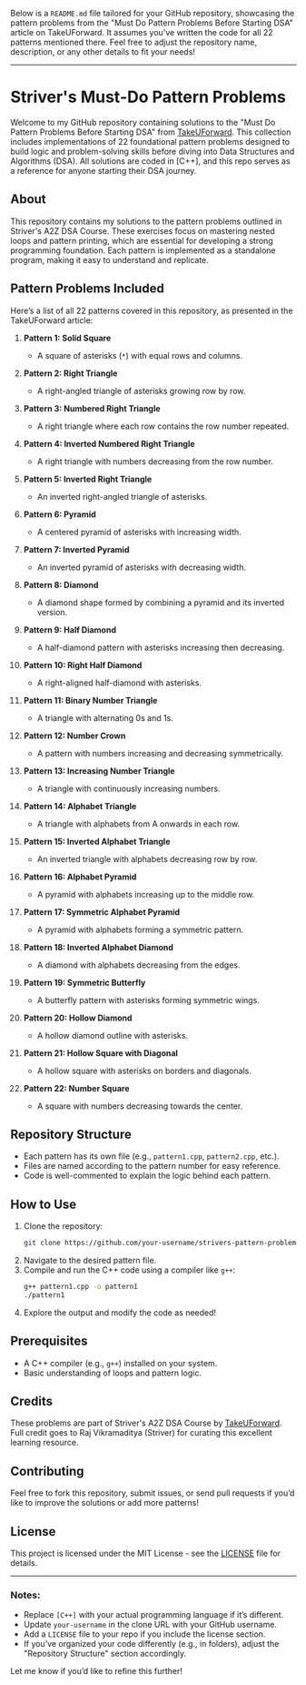 Below is a `README.md` file tailored for your GitHub repository, showcasing the pattern problems from the "Must Do Pattern Problems Before Starting DSA" article on TakeUForward. It assumes you've written the code for all 22 patterns mentioned there. Feel free to adjust the repository name, description, or any other details to fit your needs!

---

# Striver's Must-Do Pattern Problems

Welcome to my GitHub repository containing solutions to the "Must Do Pattern Problems Before Starting DSA" from [TakeUForward](https://takeuforward.org/strivers-a2z-dsa-course/must-do-pattern-problems-before-starting-dsa/). This collection includes implementations of 22 foundational pattern problems designed to build logic and problem-solving skills before diving into Data Structures and Algorithms (DSA). All solutions are coded in [C++], and this repo serves as a reference for anyone starting their DSA journey.

## About

This repository contains my solutions to the pattern problems outlined in Striver's A2Z DSA Course. These exercises focus on mastering nested loops and pattern printing, which are essential for developing a strong programming foundation. Each pattern is implemented as a standalone program, making it easy to understand and replicate.

## Pattern Problems Included

Here’s a list of all 22 patterns covered in this repository, as presented in the TakeUForward article:

1. **Pattern 1: Solid Square**  
   - A square of asterisks (`*`) with equal rows and columns.

2. **Pattern 2: Right Triangle**  
   - A right-angled triangle of asterisks growing row by row.

3. **Pattern 3: Numbered Right Triangle**  
   - A right triangle where each row contains the row number repeated.

4. **Pattern 4: Inverted Numbered Right Triangle**  
   - A right triangle with numbers decreasing from the row number.

5. **Pattern 5: Inverted Right Triangle**  
   - An inverted right-angled triangle of asterisks.

6. **Pattern 6: Pyramid**  
   - A centered pyramid of asterisks with increasing width.

7. **Pattern 7: Inverted Pyramid**  
   - An inverted pyramid of asterisks with decreasing width.

8. **Pattern 8: Diamond**  
   - A diamond shape formed by combining a pyramid and its inverted version.

9. **Pattern 9: Half Diamond**  
   - A half-diamond pattern with asterisks increasing then decreasing.

10. **Pattern 10: Right Half Diamond**  
    - A right-aligned half-diamond with asterisks.

11. **Pattern 11: Binary Number Triangle**  
    - A triangle with alternating 0s and 1s.

12. **Pattern 12: Number Crown**  
    - A pattern with numbers increasing and decreasing symmetrically.

13. **Pattern 13: Increasing Number Triangle**  
    - A triangle with continuously increasing numbers.

14. **Pattern 14: Alphabet Triangle**  
    - A triangle with alphabets from A onwards in each row.

15. **Pattern 15: Inverted Alphabet Triangle**  
    - An inverted triangle with alphabets decreasing row by row.

16. **Pattern 16: Alphabet Pyramid**  
    - A pyramid with alphabets increasing up to the middle row.

17. **Pattern 17: Symmetric Alphabet Pyramid**  
    - A pyramid with alphabets forming a symmetric pattern.

18. **Pattern 18: Inverted Alphabet Diamond**  
    - A diamond with alphabets decreasing from the edges.

19. **Pattern 19: Symmetric Butterfly**  
    - A butterfly pattern with asterisks forming symmetric wings.

20. **Pattern 20: Hollow Diamond**  
    - A hollow diamond outline with asterisks.

21. **Pattern 21: Hollow Square with Diagonal**  
    - A hollow square with asterisks on borders and diagonals.

22. **Pattern 22: Number Square**  
    - A square with numbers decreasing towards the center.

## Repository Structure

- Each pattern has its own file (e.g., `pattern1.cpp`, `pattern2.cpp`, etc.).
- Files are named according to the pattern number for easy reference.
- Code is well-commented to explain the logic behind each pattern.

## How to Use

1. Clone the repository:
   ```bash
   git clone https://github.com/your-username/strivers-pattern-problems.git
   ```
2. Navigate to the desired pattern file.
3. Compile and run the C++ code using a compiler like `g++`:
   ```bash
   g++ pattern1.cpp -o pattern1
   ./pattern1
   ```
4. Explore the output and modify the code as needed!

## Prerequisites

- A C++ compiler (e.g., `g++`) installed on your system.
- Basic understanding of loops and pattern logic.

## Credits

These problems are part of Striver's A2Z DSA Course by [TakeUForward](https://takeuforward.org/). Full credit goes to Raj Vikramaditya (Striver) for curating this excellent learning resource.

## Contributing

Feel free to fork this repository, submit issues, or send pull requests if you’d like to improve the solutions or add more patterns!

## License

This project is licensed under the MIT License - see the [LICENSE](LICENSE) file for details.

---

### Notes:
- Replace `[C++]` with your actual programming language if it’s different.
- Update `your-username` in the clone URL with your GitHub username.
- Add a `LICENSE` file to your repo if you include the license section.
- If you’ve organized your code differently (e.g., in folders), adjust the "Repository Structure" section accordingly.

Let me know if you’d like to refine this further!